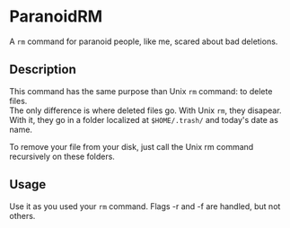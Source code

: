 # ParanoidRM
A `rm` command for paranoid people, like me, scared about bad deletions.

## Description

This command has the same purpose than Unix `rm` command: to delete files.  
The only difference is where deleted files go. With Unix `rm`, they disapear.  
With it, they go in a folder localized at `$HOME/.trash/` and today's date as name.

To remove your file from your disk, just call the Unix rm command recursively on these folders.

## Usage

Use it as you used your `rm` command. Flags -r and -f are handled, but not others.
